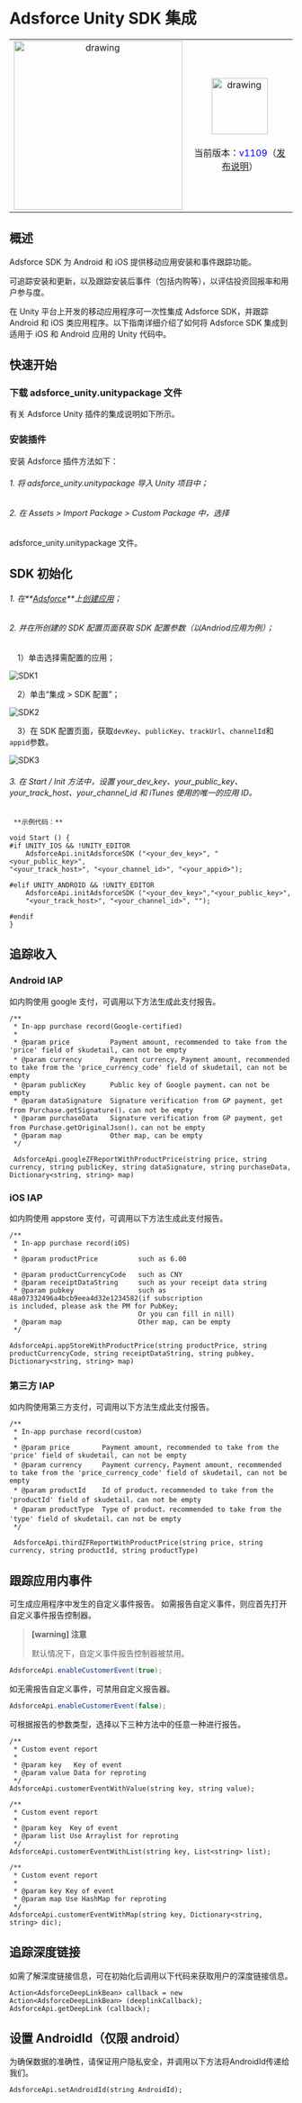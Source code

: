 # Adsforce Unity SDK 集成


|                                                           |                                                              |
| :-------------------------------------------------------: | :----------------------------------------------------------: |
| <img src="unity.png" alt="drawing" style="width:300px;"/> | <img src="logo.png" alt="drawing" style="width:100px;"/> <br><br>当前版本：<span style="color: blue;">v1109</span>（[发布说明](/sdk-integrations/quick-start/Changelog/README.md)） |


## 概述
Adsforce SDK 为 Android 和 iOS 提供移动应用安装和事件跟踪功能。

可追踪安装和更新，以及跟踪安装后事件（包括内购等），以评估投资回报率和用户参与度。

在 Unity 平台上开发的移动应用程序可一次性集成 Adsforce SDK，并跟踪 Android 和 iOS 类应用程序。以下指南详细介绍了如何将 Adsforce SDK 集成到适用于 iOS 和 Android 应用的 Unity 代码中。

## 快速开始

### 下载 adsforce_unity.unitypackage 文件

有关 Adsforce Unity 插件的集成说明如下所示。

### 安装插件
安装 Adsforce 插件方法如下：

###### 1. 将 adsforce_unity.unitypackage 导入 Unity 项目中；
###### 2. 在 Assets > Import Package > Custom Package 中，选择
adsforce_unity.unitypackage 文件。

## SDK 初始化
###### 1. 在**[Adsforce](https://tmp-portal.adsforce.io/login)**上[创建应用](../../../get-started/add-apps/README.md)；

###### 2. 并在所创建的 SDK 配置页面获取 SDK 配置参数（以Andriod应用为例）；

&ensp;&ensp;1）单击选择需配置的应用；

![SDK1](SDK1.png)

&ensp;&ensp;2）单击“集成 > SDK 配置”；

![SDK2](SDK2.png)

&ensp;&ensp;3）在 SDK 配置页面，获取`devKey`、`publicKey`、`trackUrl`、`channelId`和`appid`参数。

![SDK3](SDK3.png)

###### 3. 在 Start / Init 方法中，设置 your_dev_key、your_public_key、your_track_host、your_channel_id 和 iTunes 使用的唯一的应用 ID。

```
 **示例代码：**

void Start () {
#if UNITY_IOS && !UNITY_EDITOR
    AdsforceApi.initAdsforceSDK ("<your_dev_key>", "<your_public_key>",
"<your_track_host>", "<your_channel_id>", "<your_appid>");

#elif UNITY_ANDROID && !UNITY_EDITOR
    AdsforceApi.initAdsforceSDK ("<your_dev_key>","<your_public_key>",
    "<your_track_host>", "<your_channel_id>", "");

#endif
}
```

## 追踪收入

### Android IAP
如内购使用 google 支付，可调用以下方法生成此支付报告。
```
/**
 * In-app purchase record(Google-certified)
 *
 * @param price          Payment amount, recommended to take from the 'price' field of skudetail, can not be empty
 * @param currency       Payment currency，Payment amount, recommended to take from the 'price_currency_code' field of skudetail, can not be empty
 * @param publicKey      Public key of Google payment，can not be empty
 * @param dataSignature  Signature verification from GP payment, get from Purchase.getSignature()，can not be empty
 * @param purchaseData   Signature verification from GP payment, get from Purchase.getOriginalJson()，can not be empty
 * @param map            Other map, can be empty
 */

 AdsforceApi.googleZFReportWithProductPrice(string price, string currency, string publicKey, string dataSignature, string purchaseData, Dictionary<string, string> map)
```

### iOS IAP
如内购使用 appstore 支付，可调用以下方法生成此支付报告。
```
/**
 * In-app purchase record(iOS)
 *
 * @param productPrice          such as 6.00

 * @param productCurrencyCode   such as CNY
 * @param receiptDataString     such as your receipt data string 
 * @param pubkey                such as 48a07332496a4bcb9eea4d32e1234582(if subscription                                 is included, please ask the PM for PubKey; 
                                Or you can fill in nill)
 * @param map                   Other map, can be empty
 */

AdsforceApi.appStoreWithProductPrice(string productPrice, string productCurrencyCode, string receiptDataString, string pubkey, Dictionary<string, string> map)
```

### 第三方 IAP
如内购使用第三方支付，可调用以下方法生成此支付报告。
```
/**
 * In-app purchase record(custom)
 *
 * @param price        Payment amount, recommended to take from the 'price' field of skudetail, can not be empty
 * @param currency     Payment currency，Payment amount, recommended to take from the 'price_currency_code' field of skudetail, can not be empty
 * @param productId    Id of product，recommended to take from the 'productId' field of skudetail，can not be empty
 * @param productType  Type of product，recommended to take from the 'type' field of skudetail，can not be empty
 */

 AdsforceApi.thirdZFReportWithProductPrice(string price, string currency, string productId, string productType)
```

## 跟踪应用内事件
可生成应用程序中发生的自定义事件报告。
如需报告自定义事件，则应首先打开自定义事件报告控制器。

> **[warning] 注意**
>
> 默认情况下，自定义事件报告控制器被禁用。
```java
AdsforceApi.enableCustomerEvent(true);
```

如无需报告自定义事件，可禁用自定义报告器。

```java
AdsforceApi.enableCustomerEvent(false);
```

可根据报告的参数类型，选择以下三种方法中的任意一种进行报告。

```
/**
 * Custom event report
 *
 * @param key   Key of event
 * @param value Data for reproting
 */
AdsforceApi.customerEventWithValue(string key, string value);

/**
 * Custom event report
 *
 * @param key  Key of event
 * @param list Use Arraylist for reproting
 */
AdsforceApi.customerEventWithList(string key, List<string> list);

/**
 * Custom event report
 *
 * @param key Key of event
 * @param map Use HashMap for reproting
 */
AdsforceApi.customerEventWithMap(string key, Dictionary<string, string> dic);
```

## 追踪深度链接
如需了解深度链接信息，可在初始化后调用以下代码来获取用户的深度链接信息。
```
Action<AdsforceDeepLinkBean> callback = new Action<AdsforceDeepLinkBean> (deeplinkCallback);
AdsforceApi.getDeepLink (callback);
```

## 设置 AndroidId（仅限 android）
为确保数据的准确性，请保证用户隐私安全，并调用以下方法将AndroidId传递给我们。
```
AdsforceApi.setAndroidId(string AndroidId);

```
